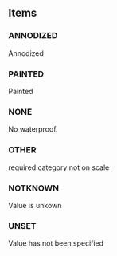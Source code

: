

<!-- end of short definition -->
## Items

### ANNODIZED
Annodized

### PAINTED
Painted

### NONE
No waterproof.

### OTHER
required category not on scale

### NOTKNOWN
Value is unkown

### UNSET
Value has not been specified
